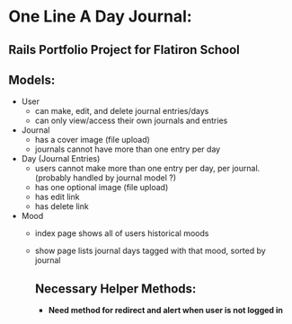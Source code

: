 # One Line A Day Journal:
## Rails Portfolio Project for Flatiron School 

## Models:
- User
    - can make, edit, and delete journal entries/days
    - can only view/access their own journals and entries
- Journal
    - has a cover image (file upload)
    - journals cannot have more than one entry per day
- Day (Journal Entries)
    - users cannot make more than one entry per day, per journal. (probably handled by journal model ?)
    - has one optional image (file upload)
    - has edit link
    - has delete link
- Mood 
  - index page shows all of users historical moods
  - show page lists journal days tagged with that mood, sorted by journal 

    ## Necessary Helper Methods:  
    - **Need method for redirect and alert when user is not logged in** 

